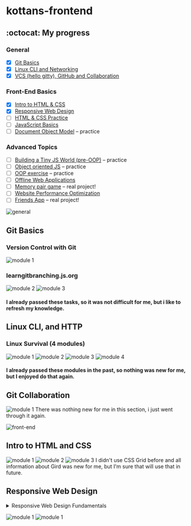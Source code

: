 # kottans-frontend
## :octocat: My progress 
### General
- [x] [Git Basics](https://github.com/kottans/frontend/blob/master/tasks/git-intro.md)<br>
- [x] [Linux CLI and Networking](https://github.com/kottans/frontend/blob/master/tasks/linux-cli-http.md)<br>
- [x] [VCS (hello gitty), GitHub and Collaboration](https://github.com/kottans/frontend/blob/master/tasks/git-collaboration.md)
### Front-End Basics
- [x] [Intro to HTML & CSS](https://github.com/kottans/frontend/blob/master/tasks/html-css-intro.md)<br>
- [x] [Responsive Web Design](https://github.com/kottans/frontend/blob/master/tasks/html-css-responsive.md)<br>
- [ ] [HTML & CSS Practice](https://github.com/kottans/frontend/blob/master/tasks/html-css-popup.md)<br>
- [ ] [JavaScript Basics](https://github.com/kottans/frontend/blob/master/tasks/js-basics.md)<br>
- [ ] [Document Object Model](https://github.com/kottans/frontend/blob/master/tasks/js-dom.md) – practice
### Advanced Topics
- [ ] [Building a Tiny JS World (pre-OOP)](https://github.com/kottans/frontend/blob/master/tasks/js-pre-oop.md) – practice<br>
- [ ] [Object oriented JS](https://github.com/kottans/frontend/blob/master/tasks/js-oop.md) – practice<br>
- [ ] [OOP exercise](https://github.com/kottans/frontend/blob/master/tasks/js-post-oop.md) – practice<br>
- [ ] [Offline Web Applications](https://github.com/kottans/frontend/blob/master/tasks/app-design-offline.md)<br>
- [ ] [Memory pair game](https://github.com/kottans/frontend/blob/master/tasks/memory-pair-game.md) – real project!<br>
- [ ] [Website Performance Optimization](https://github.com/kottans/frontend/blob/master/tasks/app-design-performance.md)<br>
- [ ] [Friends App](https://github.com/kottans/frontend/blob/master/tasks/friends-app.md) – real project!<br>

![general](img/general.jpg)

## Git Basics
### Version Control with Git
![module 1](img/01.png)
### learngitbranching.js.org
![module 2](img/02.png)
![module 3](img/03.png)

#### I already passed these tasks, so it was not difficult for me, but i like to refresh my knowledge.

## Linux CLI, and HTTP
### Linux Survival (4 modules)
![module 1](task_linux_cli/1.png)
![module 2](task_linux_cli/2.png)
![module 3](task_linux_cli/3.png)
![module 4](task_linux_cli/4.png)

#### I already passed these modules in the past, so nothing was new for me, but I enjoyed do that again.

## Git Collaboration
![module 1](task_git_collaboration/1.png)
There was nothing new for me in this section, i just went through it again.

![front-end](img/feb.jpg)

## Intro to HTML and CSS

![module 1](task_html_css_intro/1.png)
![module 2](task_html_css_intro/html.jpg)
![module 3](task_html_css_intro/css.jpg)
I didn't use CSS Grid before and all information about Gird was new for me, but I'm sure that will use that in future.

## Responsive Web Design

<details>
<summary>Responsive Web Design Fundamentals</summary>
<img>task_responsive_web_design/responsive.jpg)</img>
</details>
  

![module 1](task_responsive_web_design/responsive.jpg)
![module 1](task_responsive_web_design/froggy.png)